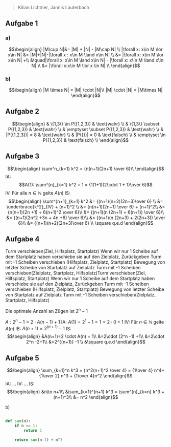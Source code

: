 > Kilian Lichtner, Jannis Lauterbach

## Aufgabe 1

### a)
$$\begin{align}
|M\cup N|&= |M| + |N| - |M\cap N| \\
|\forall x: x\in M \lor  x\in N| &= |M|+|N|-|\forall x : x\in M \land x\in N| \\
 &= |\forall x: x\in M \lor x\in N| +\\ 
 &\quad|\forall x: x\in M \land x\in N| - |\forall x: x\in M \land x\in N| \\
 &= |\forall x:x\in M \lor x \in N| \\
\end{align}$$
### b)
$$\begin{align}
|M \times N| = |M| \cdot |N|\\
|M| \cdot |N| = |M\times N|
\end{align}$$
## Aufgabe 2
$$\begin{align}
& \{1,3\} \in P({1,2,3}) & \text{wahr} \\
& \{1,3\} \subset P({1,2,3}) & \text{wahr} \\
& \emptyset \subset P({1,2,3}) & \text{wahr} \\
& |P({1,2,3})| = 8 & \text{wahr} \\
& |P({})| = 0 & \text{falsch} \\
& \emptyset \in P({1,2,3}) & \text{falsch} \\
\end{align}$$




## Aufgabe 3

$$\begin{align}
\sum^n_{k=1} k^2 = {n(n+1)(2n+1) \over 6}\\
\end{align}$$
IA:
$$A(1): \sum^{n}_{k=1} k^2 = 1 = {1(1+1)(2\cdot 1 + 1)\over 6}$$
IV: Für alle $n \in \mathbb N$ gelte $A(n)$
IS:
$$\begin{align}
\sum^{n+1}_{k=1} k^2 &=  {(n+1)(n+2)(2n+3)\over 6} \\
&= \underbrace{k^2}_{IV} + (n+1)^2 \\
&= {n(n+1)(2n+1) \over 6} + (n+1)^2\\
&= {n(n+1)(2n +1) + 6(n+1)^2 \over 6}\\
&= {(n+1)(n (2n+1) + 6(n+1)) \over 6}\\
&= {(n+1)(2n^2 +3n + 4n +6) \over 6}\\
&= {(n+1)(n (2n+3) + 2(2n+3)) \over 6}\\
&= {(n+1)(n+2)(2n+3)\over 6} \\
\square q.e.d
\end{align}$$
## Aufgabe 4

Turm verschieben(Ziel, Hilfsplatz, Startplatz)
    Wenn wir nur 1 Scheibe auf dem Startplatz haben verschiebe sie auf den Zielplatz, Zurückgeben
    Turm mit -1 Scheiben verschieben (Hilfsplatz, Zielplatz, Startplatz)
    Bewegung von letzter Scheibe von Startplatz auf Zielplatz
    Turm mit -1 Scheiben verschieben(Zielplatz, Startplatz, Hilfsplatz)Turm verschieben(Ziel, Hilfsplatz, Startplatz)
    Wenn wir nur 1 Scheibe auf dem Startplatz haben verschiebe sie auf den Zielplatz, Zurückgeben
    Turm mit -1 Scheiben verschieben (Hilfsplatz, Zielplatz, Startplatz)
    Bewegung von letzter Scheibe von Startplatz auf Zielplatz
    Turm mit -1 Scheiben verschieben(Zielplatz, Startplatz, Hilfsplatz)


Die optimale Anzahl an Zügen ist $2^n -1$

$A: 2^n -1 = 2\cdot A(n-1) + 1$
IA: $A(1) = 2^1 -1 = 1 = 2\cdot 0 +1$
IV: Für $n\in \mathbb N$ gelte $A(n)$
IB: $A(n+1) = 2^{(n+1)} -1$
IS: 
$$\begin{align}
&A(n+1)=2 \cdot A(n) + 1\\
&=2\cdot (2^n -1) +1\\
&=2\cdot 2^n -2+1\\
&=2^{(n+1)} -1 \\
&\square q.e.d
\end{align}$$

## Aufgabe 5

$$\begin{align}
\sum_{k=1}^n k^3 = {n^2(n+1)^2 \over 4} = {1\over 4} n^4+ {1\over 2} n^3 + {1\over 4}n^2
\end{align}$$
IA: ...
IV: ...
IS: $$\begin{align}
&n\to n+1\\
&\sum_{k=1}^{n+1} k^3 = \sum^{n}_{k=n} k^3 + (n+1)^3\\
&= n^2
\end{align}$$

b)
```python

def sum(n):
    if n == 1:
        return 1

    return sum(n-1) + n^3

```